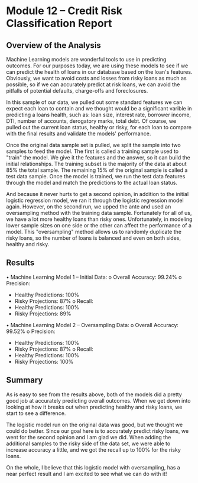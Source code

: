 # Module 12 – Credit Risk Classification Report

## Overview of the Analysis

 Machine Learning models are wonderful tools to use in predicting outcomes. For our purposes today, we are using these models to see if we can predict the health of loans in our database based on the loan's features. Obviously, we want to avoid costs and losses from risky loans as much as possible, so if we can accurately predict at risk loans, we can avoid the pitfalls of potential defaults, charge-offs and foreclosures.  
 
 In this sample of our data, we pulled out some standard features we can expect each loan to contain and we thought would be a significant varible in predicting a loans health, such as: loan size, interest rate, borrower income, DTI, number of accounts, derogatory marks, total debt. Of course, we pulled out the current loan status, healthy or risky, for each loan to compare with the final results and validate the models' performance. 

 Once the original data sample set is pulled, we split the sample into two samples to feed the model. The first is called a training sample used to "train" the model. We give it the features and the answer, so it can build the initial relationships. The training subset is the majority of the data at about 85% the total sample. The remaining 15% of the original sample is called a test data sample. Once the model is trained, we run the test data features through the model and match the predictions to the actual loan status. 
 
 And because it never hurts to get a second opinion, in addition to the initial logistic regression model, we ran it through the logistic regression model again. However, on the second run, we upped the ante and used an oversampling method with the training data sample. Fortunately for all of us, we have a lot more healthy loans than risky ones. Unfortunately, in modeling lower sample sizes on one side or the other can affect the performance of a model. This "oversampling" method allows us to randomly duplicate the risky loans, so the number of loans is balanced and even on both sides, healthy and risky.  
 
## Results

•	Machine Learning Model 1 – Initial Data:
o	Overall Accuracy: 99.24%
o	Precision:
  - Healthy Predictions: 100%
  - Risky Projections: 87%
o	Recall: 
  - Healthy Predictions: 100%
  - Risky Projections: 89%

•	Machine Learning Model 2 – Oversampling Data:
o	Overall Accuracy: 99.52%
o	Precision:
  - Healthy Predictions: 100%
  - Risky Projections: 87%
o	Recall: 
  - Healthy Predictions: 100%
  - Risky Projections: 100%

## Summary

As is easy to see from the results above, both of the models did a pretty good job at accurately predicting overall outcomes. When we get down into looking at how it breaks out when predicting healthy and risky loans, we start to see a difference. 

The logistic model run on the original data was good, but we thought we could do better. Since our goal here is to accurately predict risky loans, we went for the second opinion and I am glad we did. When adding the additional samples to the risky side of the data set, we were able to increase accuracy a little, and we got the recall up to 100% for the risky loans.  

On the whole, I believe that this logistic model with oversampling, has a near perfect result and I am excited to see what we can do with it!

